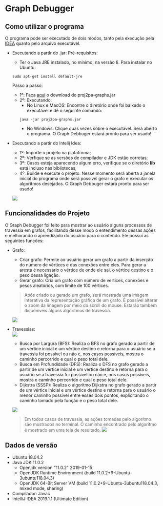 # Graph Debugger
## Como utilizar o programa
O programa pode ser executado de dois modos, tanto pela execução pela [IDEA](https://www.jetbrains.com/idea/) quanto pelo arquivo executável.
* Executando a partir do .jar:
	Pré-requisitos:
	- Ter o Java JRE instalado, no mínimo, na versão 8. Para instalar no Ubuntu:
	```
	sudo apt-get install default-jre
	```
	Passo a passo:
	* 1º: Faça [aqui](https://github.com/pedroeagle/proj2pa-graphs/raw/master/JAR/proj2pa-graphs.jar) o download do proj2pa-graphs.jar
	* 2º: Executando:
		- No Linux e MacOS:
		Encontre o diretório onde foi baixado o executável e dê o seguinte comando:
		```
		java -jar proj2pa-graphs.jar
		```
		- No Windows:
		Clique duas vezes sobre o executável. Será aberto o programa.
	O Graph Debbuger estará pronto para ser usado!

* Executando a partir do Intelij Idea:
	* 1º: Importe o projeto na plataforma;
	* 2º: Verfique se as versões de compilador e JDK estão corretas;
	* 3º: Casos esteja aparecendo algum erro, verifique se o diretório **lib** está incluso nas bibliotecas;
	* 4º: Builde e execute o projeto. Nesse momento será aberta a janela inicial do programa onde será possível gerar o grafo e executar os algorítmos desejados.
	O Graph Debbuger estará pronto para ser usado!
    
    ![](https://i.imgur.com/M0orryK.png)



## Funcionalidades do Projeto
O Graph Debugger foi feito para mostrar ao usuário alguns processos de travessia em grafos, facilitando desse modo o entendimento dessas ações e melhorando o aprendizado do usuário para o conteúdo. Ele possui as seguintes funções:

* Grafo:
	* Criar grafo: Permite ao usuário gerar um grafo a partir da inserção do número de vértices e das conexões entre eles. Para gerar a aresta é necessário o vértice de onde ele sai, o vértice destino e o peso dessa ligação.
	* Gerar grafo: Cria um grafo com número de vertíces, conexões e pesos aleatórios, com limite de 100 vértices.
    > Após criado ou gerado um grafo, será mostrada uma imagem interativa da representação gráfica de um grafo. É possível alterar o zoom da imagem por meio do scroll do mouse. Estarão também disponíveis alguns algorítmos de travessia.
    
    ![](https://i.imgur.com/9GCH2iq.png)

* Travessias: <br>
    	![](https://i.imgur.com/ozN8BZO.png)
	* Busca por Largura (BFS): Realiza o BFS no grafo gerado a partir de um vértice inicial e um vértice destino e retorna para o usuário se a travessia foi possível ou não e, nos casos possíveis, mostra o caminho percorrido e qual o peso total dele.
	* Busca em Profundidade (DFS): Realiza o DFS no grafo gerado a partir de um vértice inicial e um vértice destino e retorna para o usuário se a travessia foi possível ou não e, nos casos possíveis, mostra o caminho percorrido e qual o peso total dele.
	* Dijkstra (SSSP): Realiza o algorítmo Dijkstra no grafo gerado a partir de um vértice inicial e um vértice destino e retorna para o usuário o menor caminho possível entre esses dois pontos, explicitando o caminho tomado pela função e o peso total dele. 

    ![](https://i.imgur.com/14AiwlC.png)

    > Em todos casos de travessia, as ações tomadas pelo algorítmo são mostrados no terminal. O caminho encontrado pelo algorítmo é mostrado em uma tela de resultado.
    ![](https://i.imgur.com/8SL4LqB.png)

## Dados de versão
* Ubuntu 18.04.2
* Java JDK 11.0.2
	* Openjdk version "11.0.2" 2019-01-15
	* OpenJDK Runtime Environment (build 11.0.2+9-Ubuntu-3ubuntu118.04.3)
	* OpenJDK 64-Bit Server VM (build 11.0.2+9-Ubuntu-3ubuntu118.04.3, mixed mode, sharing)
* Compilador: Javac
* IntelliJ IDEA 2019.1.1 (Ultimate Edition)